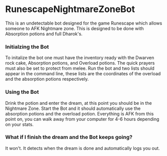 # RunescapeNightmareZoneBot

This is an undetectable bot designed for the game Runescape which allows someone to AFK Nightmare zone. This is designed to be done with Absorption potions and full Dharok's.

### Initialzing the Bot

To initalize the bot one must have the inventory ready with the Dwarven rock cake, Absorption potions, and Overload potions. The quick prayers must also be set to protect from melee. Run the bot and two lists should appear in the command line, these lists are the coordinates of the overload and the absorption potions respectively.

### Using the Bot

Drink the potion and enter the dream, at this point you should be in the Nightmare Zone. Start the Bot and it should automatically use the absorption potions and the overload potion. Everything is AFK from this point on, you can walk away from your computer for 4-6 hours depending on your stats.

### What if I finish the dream and the Bot keeps going?

It won't. It detects when the dream is done and automatically logs you out. 
